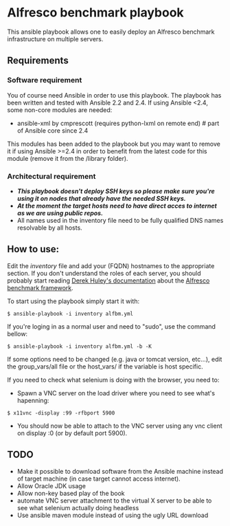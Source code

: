 # Alfresco benchmark playbook

This ansible playbook allows one to easily deploy an Alfresco benchmark infrastructure on multiple servers.

## Requirements

### Software requirement

You of course need Ansible in order to use this playbook.
The playbook has been written and tested with Ansible 2.2 and 2.4. If using Ansible <2.4, some non-core modules are needed:

 * ansible-xml by cmprescott (requires python-lxml on remote end) # part of Ansible core since 2.4

This modules has been added to the playbook but you may want to remove it if using Ansible >=2.4 in order to benefit from the latest code for this module (remove it from the /library folder).

### Architectural requirement

 - ***This playbook doesn't deploy SSH keys so please make sure you're using it on nodes that already have the needed SSH keys.***
 - ***At the moment the target hosts need to have direct acces to internet as we are using public repos.***
 - All names used in the inventory file need to be fully qualified DNS names resolvable by all hosts.

## How to use:

Edit the _inventory_ file and add your (FQDN) hostnames to the appropriate section. If you don't understand the roles of each server, you should probably start reading [Derek Huley's documentation](https://github.com/AlfrescoBenchmark/alfresco-benchmark/tree/master/docs) about the [Alfresco benchmark framework](https://github.com/AlfrescoBenchmark).

To start using the playbook simply start it with:

```
$ ansible-playbook -i inventory alfbm.yml
```

If you're loging in as a normal user and need to "sudo", use the command bellow:

```
$ ansible-playbook -i inventory alfbm.yml -b -K
```

If some options need to be changed (e.g. java or tomcat version, etc...), edit the group_vars/all file or the host_vars/<HOSTNAME> if the variable is host specific.

If you need to check what selenium is doing with the browser, you need to:

 - Spawn a VNC server on the load driver where you need to see what's hapenning:

```
$ x11vnc -display :99 -rfbport 5900
```

 - You should now be able to attach to the VNC server using any vnc client on display :0 (or by default port 5900).

## TODO

 * Make it possible to download software from the Ansible machine instead of target machine (in case target cannot access internet).
 * Allow Oracle JDK usage
 * Allow non-key based play of the book
 * automate VNC server attachment to the virtual X server to be able to see what selenium actually doing headless
 * Use ansible maven module instead of using the ugly URL download

